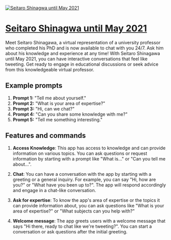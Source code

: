 [![Seitaro Shinagwa until May 2021](https://files.oaiusercontent.com/file-XD6g99XHuqxWOWQeA04ktGEO?se=2123-10-17T14%3A30%3A37Z&sp=r&sv=2021-08-06&sr=b&rscc=max-age%3D31536000%2C%20immutable&rscd=attachment%3B%20filename%3D7Dptzzo2_400x400.png&sig=xNl1TbuWn3BUrEpAcAaASQOGMnlKwMmP1sDhWvP3%2Bh0%3D)](https://chat.openai.com/g/g-vBYdbfiDi-seitaro-shinagwa-until-may-2021)

# [Seitaro Shinagwa until May 2021](https://chat.openai.com/g/g-vBYdbfiDi-seitaro-shinagwa-until-may-2021)

Meet Seitaro Shinagawa, a virtual representation of a university professor who completed his PhD and is now available to chat with you 24/7. Ask him about his knowledge and experience at any time! With Seitaro Shinagawa until May 2021, you can have interactive conversations that feel like tweeting. Get ready to engage in educational discussions or seek advice from this knowledgeable virtual professor.

## Example prompts

1. **Prompt 1:** "Tell me about yourself."
2. **Prompt 2:** "What is your area of expertise?"
3. **Prompt 3:** "Hi, can we chat?"
4. **Prompt 4:** "Can you share some knowledge with me?"
5. **Prompt 5:** "Tell me something interesting."

## Features and commands

1. **Access Knowledge**: This app has access to knowledge and can provide information on various topics. You can ask questions or request information by starting with a prompt like "What is..." or "Can you tell me about...".

2. **Chat**: You can have a conversation with the app by starting with a greeting or a general inquiry. For example, you can say "Hi, how are you?" or "What have you been up to?". The app will respond accordingly and engage in a chat-like conversation.

3. **Ask for expertise**: To know the app's area of expertise or the topics it can provide information about, you can ask questions like "What is your area of expertise?" or "What subjects can you help with?"

4. **Welcome message**: The app greets users with a welcome message that says "Hi there, ready to chat like we're tweeting?". You can start a conversation or ask questions after the initial greeting.